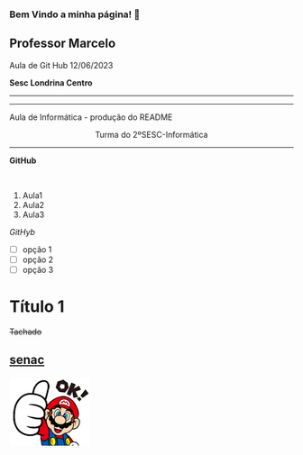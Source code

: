 ### Bem Vindo a minha página! 👋

<h2> Professor Marcelo </h2>

Aula de Git Hub 12/06/2023

<b> Sesc Londrina Centro </b>

<hr>
<hr>

Aula de Informática - produção do README

<p align="center">Turma do 2ºSESC-Informática</p>

<hr>

**GitHub**

<br>

1. Aula1
0. Aula2
1. Aula3

_GitHyb_

- [ ] opção 1
- [ ] opção 2
- [ ] opção 3

# Título 1

~~Tachado~~

[senac](https://www.senac.com.br)
-
<img src="mario.png">



<!--
**marceloyysenac/marceloyysenac** is a ✨ _special_ ✨ repository because its `README.md` (this file) appears on your GitHub profile.

Here are some ideas to get you started:

- 🔭 I’m currently working on ...
- 🌱 I’m currently learning ...
- 👯 I’m looking to collaborate on ...
- 🤔 I’m looking for help with ...
- 💬 Ask me about ...
- 📫 How to reach me: ...
- 😄 Pronouns: ...
- ⚡ Fun fact: ...
-->
